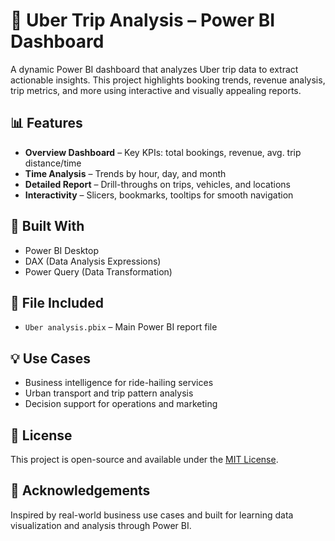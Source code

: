 # 🚗 Uber Trip Analysis – Power BI Dashboard

A dynamic Power BI dashboard that analyzes Uber trip data to extract actionable insights. This project highlights booking trends, revenue analysis, trip metrics, and more using interactive and visually appealing reports.

## 📊 Features

- **Overview Dashboard** – Key KPIs: total bookings, revenue, avg. trip distance/time
- **Time Analysis** – Trends by hour, day, and month
- **Detailed Report** – Drill-throughs on trips, vehicles, and locations
- **Interactivity** – Slicers, bookmarks, tooltips for smooth navigation

## 🔧 Built With

- Power BI Desktop
- DAX (Data Analysis Expressions)
- Power Query (Data Transformation)

## 📁 File Included

- `Uber analysis.pbix` – Main Power BI report file

## 💡 Use Cases

- Business intelligence for ride-hailing services
- Urban transport and trip pattern analysis
- Decision support for operations and marketing


## 📜 License

This project is open-source and available under the [MIT License](LICENSE).

## 🙌 Acknowledgements

Inspired by real-world business use cases and built for learning data visualization and analysis through Power BI.

